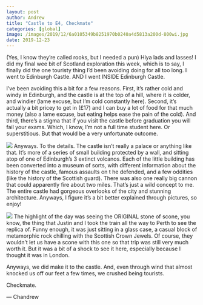 ```yaml
---
layout: post
author: Andrew
title: "Castle to E4, Checkmate"
categories: [global]
image: /images/2019/12/6a0105349b8251970b0240a4d5813a200d-800wi.jpg
date: 2019-12-23
--- 
```

(Yes, I know they’re called rooks, but I needed a pun)
Hiya lads and lasses! I did my final wee bit of Scotland exploration this week, which is to say, I finally did the one touristy thing I’d been avoiding doing for all too long. I went to Edinburgh Castle. AND I went INSIDE Edinburgh Castle.

 
I’ve been avoiding this a bit for a few reasons. First, it’s rather cold and windy in Edinburgh, and the castle is at the top of a hill, where it is colder, and windier (lame excuse, but I’m cold constantly here). Second, it’s actually a bit pricey to get in (£17) and I can buy a lot of food for that much money (also a lame excuse, but eating helps ease the pain of the cold). And third, there’s a stigma that if you visit the castle before graduation you will fail your exams. Which, I know, I’m not a full time student here. Or superstitious. But that would be a very unfortunate outcome.


![](/images/2019/12/6a0105349b8251970b0240a4d58142200d-800wi.jpg)
Anyways. To the details. The castle isn’t really a palace or anything like that. It’s more of a series of small building protected by a wall, and sitting atop of one of Edinburgh’s 3 extinct volcanos. Each of the little building has been converted into a museum of sorts, with different information about the history of the castle, famous assaults on t he defended, and a few oddities (like the history of the Scottish guard). There was also one really big cannon that could apparently fire about two miles. That’s just a wild concept to me. The entire castle had gorgeous overlooks of the city and stunning architecture. Anyways, I figure it’s a bit better explained through pictures, so enjoy!

![](/images/2019/12/6a0105349b8251970b0240a4fa28de200b-800wi.jpg)
The highlight of the day was seeing the ORIGINAL stone of scone, you know, the thing that Justin and I took the train all the way to Perth to see the replica of. Funny enough, it was just sitting in a glass case, a casual block of metamorphic rock chilling with the Scottish Crown Jewels. Of course, they wouldn’t let us have a scone with this one so that trip was still very much worth it. But it was a bit of a shock to see it here, especially because I thought it was in London.

 
Anyways, we did make it to the castle. And, even through wind that almost knocked us off our feet a few times, we crushed being tourists.

 
Checkmate.

 
— Chandrew